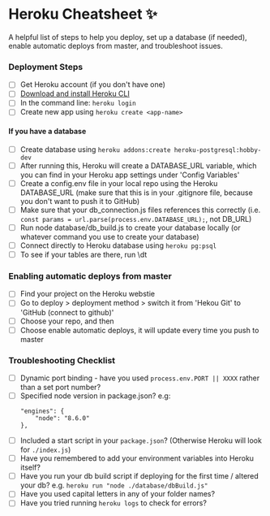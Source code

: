 # Heroku Cheatsheet :sparkles:
A helpful list of steps to help you deploy, set up a database (if needed), enable automatic deploys from master, and troubleshoot issues.

### Deployment Steps
- [ ] Get Heroku account (if you don't have one)
- [ ] [Download and install Heroku CLI](https://devcenter.heroku.com/articles/heroku-cli#download-and-install)
- [ ] In the command line: `heroku login`
- [ ] Create new app using `heroku create <app-name>`
  
#### If you have a database
- [ ] Create database using `heroku addons:create heroku-postgresql:hobby-dev`
- [ ] After running this, Heroku will create a DATABASE_URL variable, which you can find in your Heroku app settings under 'Config Variables'
- [ ] Create a config.env file in your local repo using the Heroku DATABASE_URL (make sure that this is in your .gitignore file, because you don't want to push it to GitHub)
- [ ] Make sure that your db_connection.js files references this correctly (i.e. `const params = url.parse(process.env.DATABASE_URL);`, not DB_URL)
- [ ] Run node database/db_build.js to create your database locally (or whatever command you use to create your database)
- [ ] Connect directly to Heroku database using `heroku pg:psql`
- [ ] To see if your tables are there, run \dt

### Enabling automatic deploys from master

- [ ] Find your project on the Heroku webstie
- [ ] Go to deploy > deployment method > switch it from 'Hekou Git' to 'GitHub (connect to github)'
- [ ] Choose your repo, and then 
- [ ] Choose enable automatic deploys, it will update every time you push to master

### Troubleshooting Checklist
- [ ] Dynamic port binding - have you used `process.env.PORT || XXXX` rather than  a set port number?
- [ ] Specified node version in package.json? e.g:
    ```
    "engines": {
        "node": "8.6.0"
    },
    ```
- [ ] Included a start script in your `package.json`? (Otherwise Heroku will look for `./index.js`)
- [ ] Have you remembered to add your environment variables into Heroku itself?
- [ ] Have you run your db build script if deploying for the first time / altered your db? e.g. `heroku run "node ./database/dbBuild.js"`
- [ ] Have you used capital letters in any of your folder names?
- [ ] Have you tried running `heroku logs` to check for errors?
